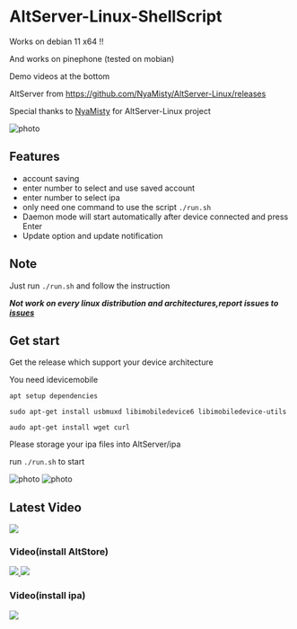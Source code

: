 # AltServer-Linux-ShellScript

Works on debian 11 x64 !!

And works on pinephone (tested on mobian)

Demo videos at the bottom

AltServer from https://github.com/NyaMisty/AltServer-Linux/releases

Special thanks to [NyaMisty](https://github.com/NyaMisty) for AltServer-Linux project 

![photo][4]

## Features
- account saving
- enter number to select and use saved account
- enter number to select ipa
- only need one command to use the script `./run.sh`
- Daemon mode will start automatically after device connected and press Enter
- Update option and update notification

## Note 

Just run `./run.sh` and follow the instruction

***Not work on every linux distribution and architectures,report issues to [issues](https://github.com/powenn/AltServer-Linux-ShellScript/issues)***


## Get start

Get the release which support your device architecture

You need idevicemobile

`apt setup dependencies`
```
sudo apt-get install usbmuxd libimobiledevice6 libimobiledevice-utils
```
```
audo apt-get install wget curl
```
Please storage your ipa files into AltServer/ipa

run `./run.sh` to start

![photo][5]
![photo][0]


## Latest Video

<a href="https://www.youtube.com/watch?v=YoQqZ3Xhn-w">
  <img src="https://img.youtube.com/vi/YoQqZ3Xhn-w/maxresdefault.jpg" >
</a>

### Video(install AltStore)

<a href="https://www.youtube.com/watch?v=eraWIbdxyOo">
  <img src="https://img.youtube.com/vi/eraWIbdxyOo/maxresdefault.jpg" >
</a>

<a href="https://www.youtube.com/watch?v=57JDy2GX1JY">
  <img src="https://img.youtube.com/vi/57JDy2GX1JY/maxresdefault.jpg" >
</a>

### Video(install ipa)

<a href="https://www.youtube.com/watch?v=AgqoaBQd_p8">
  <img src="https://img.youtube.com/vi/AgqoaBQd_p8/maxresdefault.jpg" >
</a>



[0]:https://github.com/powenn/AltServer-Linux-ShellScript/blob/main/photos/00.jpg
[1]:https://github.com/powenn/AltServer-Linux-ShellScript/blob/main/photos/01.jpg
[2]:https://github.com/powenn/AltServer-Linux-ShellScript/blob/main/photos/02.jpg
[3]:https://github.com/powenn/AltServer-Linux-ShellScript/blob/main/photos/03.jpg
[4]:https://github.com/powenn/AltServer-Linux-ShellScript/blob/main/photos/04.png
[5]:https://github.com/powenn/AltServer-Linux-ShellScript/blob/main/photos/05.jpg
